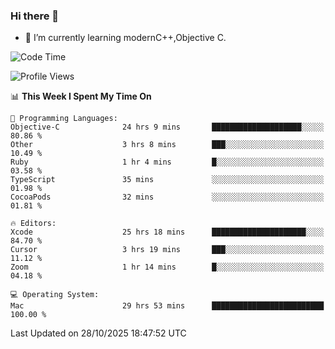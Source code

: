 ### Hi there 👋
- 🌱 I’m currently learning modernC++,Objective C.
<!--
**Asukaki7/Asukaki7** is a ✨ _special_ ✨ repository because its `README.md` (this file) appears on your GitHub profile.

Here are some ideas to get you started:

- 🔭 I’m currently working on ...
- 🌱 I’m currently learning ...
- 👯 I’m looking to collaborate on ...
- 🤔 I’m looking for help with ...
- 💬 Ask me about ...
- 📫 How to reach me: ...
- 😄 Pronouns: ...
- ⚡ Fun fact: ...
-->
<!--START_SECTION:waka-->
![Code Time](http://img.shields.io/badge/Code%20Time-876%20hrs%2016%20mins-blue)

![Profile Views](http://img.shields.io/badge/Profile%20Views-0-blue)

📊 **This Week I Spent My Time On** 

```text
💬 Programming Languages: 
Objective-C              24 hrs 9 mins       ████████████████████░░░░░   80.86 % 
Other                    3 hrs 8 mins        ███░░░░░░░░░░░░░░░░░░░░░░   10.49 % 
Ruby                     1 hr 4 mins         █░░░░░░░░░░░░░░░░░░░░░░░░   03.58 % 
TypeScript               35 mins             ░░░░░░░░░░░░░░░░░░░░░░░░░   01.98 % 
CocoaPods                32 mins             ░░░░░░░░░░░░░░░░░░░░░░░░░   01.81 % 

🔥 Editors: 
Xcode                    25 hrs 18 mins      █████████████████████░░░░   84.70 % 
Cursor                   3 hrs 19 mins       ███░░░░░░░░░░░░░░░░░░░░░░   11.12 % 
Zoom                     1 hr 14 mins        █░░░░░░░░░░░░░░░░░░░░░░░░   04.18 % 

💻 Operating System: 
Mac                      29 hrs 53 mins      █████████████████████████   100.00 % 
```


 Last Updated on 28/10/2025 18:47:52 UTC
<!--END_SECTION:waka-->
